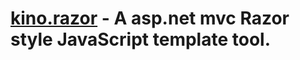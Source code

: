 [kino.razor](#) - A asp.net mvc Razor style JavaScript template tool.
==================================================
